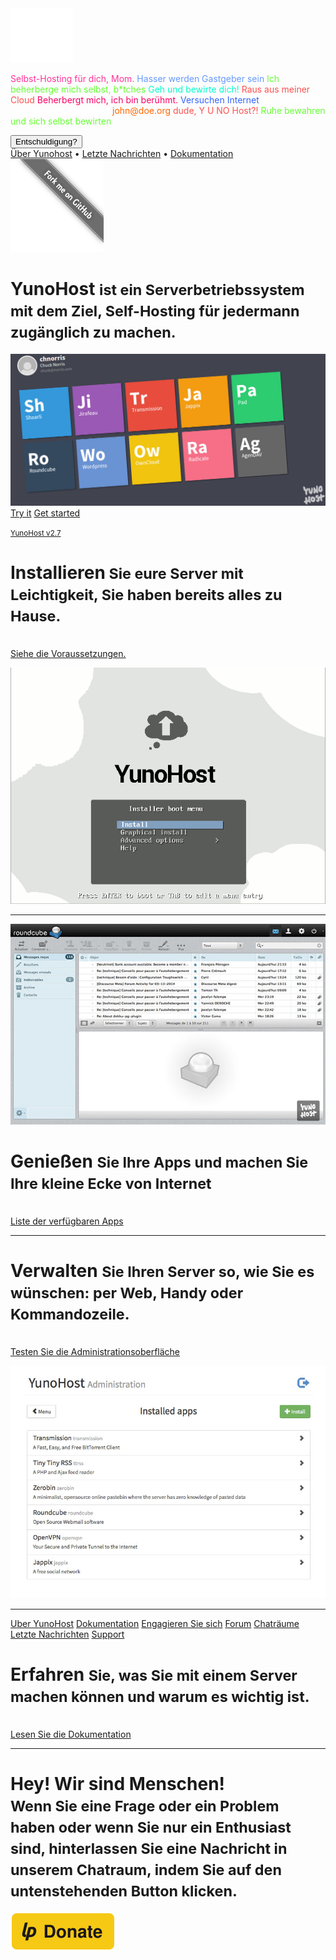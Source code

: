 <div class="teasing-part">                                                                      

  <div class="home-logo">
    <img src="/images/ynh_logo_white.png" width="100"/>
  </div>

  <div class="punchline">
    <p>
      <span class="yolo 1" style="color: #FF3399;">Selbst-Hosting für dich, Mom.</span>
      <span class="yolo 2" style="color: #6699FF;">Hasser werden Gastgeber sein</span>
      <span class="yolo 3" style="color: #66FF33;">Ich beherberge mich selbst, b*tches</span>
      <span class="yolo 4" style="color: #00FFCC;">Geh und bewirte dich!</span>
      <span class="yolo 5" style="color: #FF5050;">Raus aus meiner Cloud</span>
      <span class="yolo 6" style="color: #FF0066;">Beherbergt mich, ich bin berühmt.</span>
      <span class="yolo 7" style="color: #3366FF;">Versuchen Internet</span>
      <span class="yolo 8" style="color: #FFFFFF;">Wie kann I ich eure Server begegnen ?</span>
      <span class="yolo 9" style="color: #FF6600;">john@doe.org</span>
      <span class="yolo 10" style="color: #FF5050;">dude, Y U NO Host?!</span>
      <span class="yolo 11" style="color: #66FF33;">Ruhe bewahren und sich selbst bewirten</span>
    </p>
    <button class="btn btn-primary btn-lg btn-block yolobtn">Entschuldigung?</button>
  </div>

  <div class="main-links hidden-xs">
    <a href="/whatsyunohost">Über Yunohost</a> <span class="colored-bar">•</span> 
    <a href="https://forum.yunohost.org/c/announcement" target="_blank">Letzte Nachrichten</a> <span class="colored-bar">•</span> 
    <a href="/docs">Dokumentation</a>
  </div>
  </div><!-- teasing-part -->

<div class="boring-part" markdown="1">

  <a href="https://github.com/YunoHost" target="_blank" class="github-ribbon hidden-xs">
    <img src="/images/github_ribbon_grey.png" alt="Folgen Sie Yunohost auf GitHub">
  </a>

  <h1>YunoHost <small>ist ein Serverbetriebssystem mit dem Ziel, Self-Hosting für jedermann zugänglich zu machen.</small></h1>

  <div class="home-panel">
    <img src="/images/home_panel.jpg" />
  </div>

  <div class="call-to-action">
    <a class="btn btn-primary btn-lg" href="/try">Try it</a>
    <a class="btn btn-success btn-lg" href="/install">Get started</a>
    <p class="text-muted"><small><a href="https://forum.yunohost.org/t/yunohost-2-7-stable-release-eben-moglen-sortie-de-yunohost-2-7-stable-eben-moglen/3376">YunoHost v2.7</a></small></p>
  </div>

  <div class="row cf">
    <div class="col-md-7">
      <h1>Installieren<small> Sie eure Server mit Leichtigkeit, Sie haben bereits alles zu Hause.</small></h1>
      <p><br /><a href="/hardware">Siehe die Voraussetzungen.</a></p>
    </div>
    <div class="col-md-4">
      <div class="feature-pic">
        <img src="/images/home_install.png" />
      </div>
    </div>
  </div>

  <hr />

  <div class="row cf">
    <div class="col-md-4">
      <div class="feature-pic">
        <img src="/images/home_enjoy.jpg" />
      </div>
    </div>
    <div class="col-md-7 text-right">
      <h1>Genießen <small>Sie Ihre Apps und machen Sie Ihre kleine Ecke von Internet</small></h1>
      <p><br /><a href="/apps">Liste der verfügbaren Apps</a></p>
    </div>
  </div>

  <hr />

  <div class="row cf">
    <div class="col-md-7">
      <h1>Verwalten <small>Sie Ihren Server so, wie Sie es wünschen: per Web, Handy oder Kommandozeile.</small></h1>
      <p><br /><a href="/try">Testen Sie die Administrationsoberfläche</a></p>
    </div>
    <div class="col-md-4">
      <div class="feature-pic">
        <img src="/images/home_manage.jpg" />
      </div>
    </div>
  </div>

  <hr />

  <div class="row cf">
    <div class="col-md-4 button-list">
      <a class="btn btn-lg btn-block btn-primary" href="/whatsyunohost">Uber YunoHost</a>
      <a class="btn btn-lg btn-block btn-info" href="/docs">Dokumentation</a>
      <a class="btn btn-lg btn-block btn-success" href="/contribute">Engagieren Sie sich</a>
      <a class="btn btn-lg btn-block btn-warning" href="https://forum.yunohost.org/" target="_blank">Forum</a>
      <a class="btn btn-lg btn-block btn-default" href="chat_rooms_de" target="_blank">Chaträume</a>
      <a class="btn btn-lg btn-block btn-danger" href="https://forum.yunohost.org/c/announcement">Letzte Nachrichten</a>
      <a class="btn btn-lg btn-block btn-danger btn-support" href="/help_de">Support</a>
    </div>
    <div class="col-md-7 text-right">
      <h1>Erfahren <small>Sie, was Sie mit einem Server machen können und warum es wichtig ist.</small></h1>
      <p><br /><a href="/docs">Lesen Sie die Dokumentation</a></p>
    </div>
  </div>

  <hr />

  <div class="text-center">
    <h1>Hey! Wir sind Menschen!<br /><small> Wenn Sie eine Frage oder ein Problem haben oder wenn Sie nur ein Enthusiast sind, hinterlassen Sie eine Nachricht in unserem Chatraum, indem Sie auf den untenstehenden Button klicken.&nbsp;<span class="glyphicon glyphicon-share-alt"></span> </small></h1>

   <p class="liberapay">
     <a href="https://liberapay.com/YunoHost" target="_blank"><img src="/images/liberapay_logo.svg" alt="Donation button" title="Liberapay" /></a>
    </p>

  </div>

</div><!-- boring-part -->

<script type="text/javascript">
    jQuery('.teasing-part').css({
        marginTop: '0',
        display: 'block'
    });
    jQuery('.boring-part').css({
        marginTop: jQuery(window).height() + 100
    });
    jQuery( window ).resize(function() {
        jQuery('.boring-part').css({
            marginTop: jQuery('.teasing-part').height() + 100
        });
    });
    jQuery('.yolo').hide();
    randomNumber = Math.floor((Math.random()*jQuery('.yolo').length)+1);
    color = jQuery('.yolo.' + randomNumber).css('color');
    jQuery('.yolo.' + randomNumber).fadeIn();
    document.title = jQuery('.yolo.' + randomNumber).text();
    jQuery('.colored-bar').css({
      color: color,
      fontWeight: 'bold',
      padding: '1%'
    });
    jQuery('.yolobtn').css({
      background: color,
      borderColor: color
    }).on('click', function() {
      jQuery('html, body').animate({
        scrollTop: jQuery(window).height() + 80
      }, 500);
    });

</script>

